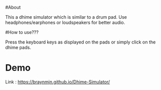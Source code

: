 #About

This a dhime simulator which is similar to a drum pad. Use headphones/earphones or loudspeakers for better audio.





#How to use???

Press the keyboard keys as displayed on the pads or simply click on the dhime pads.





# Demo

Link : https://braynmjn.github.io/Dhime-Simulator/
